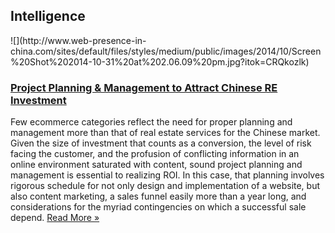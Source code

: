 ## Intelligence
 <div class="intelligence-items"> <article class="intelligence-item"> ![](http://www.web-presence-in-china.com/sites/default/files/styles/medium/public/images/2014/10/Screen%20Shot%202014-10-31%20at%202.06.09%20pm.jpg?itok=CRQkozlk) <div class="intelligence-item-content"> 

### [Project Planning &amp; Management to Attract Chinese RE Investment](http://www.chinadigitalreview.com/attracting-chinese-real-estate-investment-a-rough-guide/ "Project Planning &amp; Management to Attract Chinese RE Investment")

Few ecommerce categories reflect the need for proper planning and management more than that of real estate services for the Chinese market. Given the size of investment that counts as a conversion, the level of risk facing the customer, and the profusion of conflicting information in an online environment saturated with content, sound project planning and management is essential to realizing ROI. In this case, that planning involves rigorous schedule for not only design and implementation of a website, but also content marketing, a sales funnel easily more than a year long, and considerations for the myriad contingencies on which a successful sale depend.
 [Read More &#xBB;](http://www.chinadigitalreview.com/attracting-chinese-real-estate-investment-a-rough-guide/ "Project Planning &amp; Management to Attract Chinese RE Investment") </div> </article> </div>